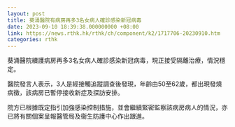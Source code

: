 ```yaml
---
layout: post
title: 葵涌醫院有病房再多3名女病人確診感染新冠病毒
date: 2023-09-10 18:39:38.000000000 +08:00
link: https://news.rthk.hk/rthk/ch/component/k2/1717706-20230910.htm
categories: rthk
---
```


葵涌醫院續護病房再多3名女病人確診感染新冠病毒，現正接受隔離治療，情況穩定。

醫院發言人表示，3人是經接觸追蹤調查後發現，年齡由50至62歲，都出現發燒病徵，該病房已暫停接收新症及探訪安排。

院方已根據既定指引加強感染控制措施，並會繼續緊密監察該病房病人的情況，亦已將有關個案呈報醫管局及衞生防護中心作出跟進。
